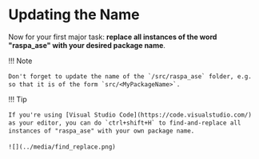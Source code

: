 # Updating the Name

Now for your first major task: **replace all instances of the word "raspa_ase" with your desired package name**.

!!! Note

    Don't forget to update the name of the `/src/raspa_ase` folder, e.g. so that it is of the form `src/<MyPackageName>`.

!!! Tip

    If you're using [Visual Studio Code](https://code.visualstudio.com/) as your editor, you can do `ctrl+shift+H` to find-and-replace all instances of "raspa_ase" with your own package name.

    ![](../media/find_replace.png)
